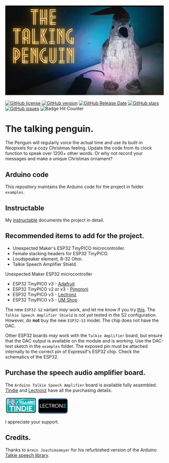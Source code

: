 [![The Talking Penguin](./images/penguin.jpg)](https://youtu.be/-NGkk2qvLvI)

[![GitHub license](https://img.shields.io/github/license/berrak/TheTalkingPenguin.svg?logo=gnu&logoColor=ffffff)](https://github.com/berrak/TheTalkingPenguin/blob/master/LICENSE)
[![GitHub version](https://img.shields.io/github/release/berrak/TheTalkingPenguin.svg?logo=github&logoColor=ffffff)](https://github.com/berrak/TheTalkingPenguin/releases/latest)
[![GitHub Release Date](https://img.shields.io/github/release-date/berrak/TheTalkingPenguin.svg?logo=github&logoColor=ffffff)](https://github.com/berrak/TheTalkingPenguin/releases/latest)
[![GitHub stars](https://img.shields.io/github/stars/berrak/TheTalkingPenguin.svg?logo=github&logoColor=ffffff)](https://github.com/berrak/TheTalkingPenguin/stargazers)
[![GitHub issues](https://img.shields.io/github/issues/berrak/TheTalkingPenguin.svg?logo=github&logoColor=ffffff)](https://github.com/berrak/TheTalkingPenguin/issues)
![Badge Hit Counter](https://visitor-badge.laobi.icu/badge?page_id=berrak_TheTalkingPenguin)

# The talking penguin.

The Penguin will regularly voice the actual time and use its built-in Neopixels for a cozy Christmas feeling. Update the code from its clock function to speak over 1200+ other words. Or why not record your messages and make a unique Christmas ornament?

## Arduino code

This repository maintains the Arduino code for the project in folder `examples`.

## Instructable

My [instructable](https://www.instructables.com/member/debinix/instructables/) documents the project in detail.

## Recommended items to add for the project.

- Unexpected Maker's ESP32 TinyPICO microcontroller.
- Female stacking headers for ESP32 TinyPICO.
- Loudspeaker element, 8-32 Ohm.
- Talkie Speech Amplifier Shield.

Unexpected Maker ESP32 microcontroller

- ESP32 TinyPICO v3 - [Adafruit](https://www.adafruit.com/product/5028)
- ESP32 TinyPICO v2 or v3 - [Pimoroni](https://shop.pimoroni.com/search?q=tinyPICO)
- ESP32 TinyPICO v3 - [Lectronz](https://lectronz.com/products/tinypico-v3)
- ESP32 TinyPICO v3 - [UM Shop](https://unexpectedmaker.com/shop/tinypico-usbc)

The new `ESP32-S2` variant *may* work, and let me know if you try [this](https://www.adafruit.com/product/5029). The `Talkie Speech Amplifier Shield` is not *yet* tested in the S2 configuration. However, do **not** buy the new `ESP32-S3` model. The chip does not have the DAC.

Other ESP32 boards *may* work with the `Talkie Amplifier` board, but ensure that the DAC output is available on the module and is working. Use the DAC-test sketch in the `examples` folder. The exposed pin must be attached internally to the correct pin of Expressif's ESP32 chip. Check the schematics of the ESP32.

## Purchase the speech audio amplifier board.

The `Arduino Talkie Speech Amplifier` board is available fully assembled. [Tindie](https://www.tindie.com/products/28296/) and [Lectronz](https://lectronz.com/products/arduino-talkie-speech-amplifier-shield-for-esp32) have all the purchasing details.

[![Tindie](./images/tindie-small.png)](https://www.tindie.com/products/28296/) [![Lectronz](./images/github-lectronz.png)](https://lectronz.com/products/arduino-talkie-speech-amplifier-shield-for-esp32)


I appreciate your support.

## Credits.

Thanks to `Armin Joachimsmeyer` for his refurbished version of the Arduino [Talkie speech library](https://github.com/ArminJo/Talkie).

